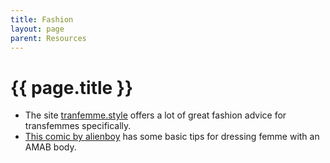 ```yaml
---
title: Fashion
layout: page
parent: Resources
---
```

# {{ page.title }}

* The site [tranfemme.style](https://transfemme.style/) offers a lot of great fashion advice for transfemmes specifically.
* [This comic by alienboy](https://www.instagram.com/alienby.comics/p/CsJikulrbli/) has some basic tips for dressing femme with an AMAB body.